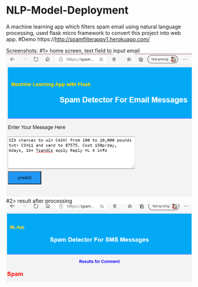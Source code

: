 # NLP-Model-Deployment
A machine learning app which filters spam email using natural language processing, used flask micro framework to convert this project into web app.
#Demo https://http://spamfilterappv1.herokuapp.com/

Screenshots:
#1> home screen, text field to input email
<img src="https://github.com/saxenaudit/email_spam_filter_app/blob/master/screenshots/spamfiltermain.png" alt="natural language processing"/>
<br>
#2> result after processing
<img src="https://github.com/saxenaudit/email_spam_filter_app/blob/master/screenshots/spamfilterresult.png" alt="natural language processing" />
